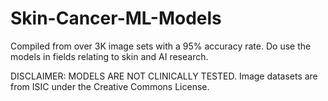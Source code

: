 # Skin-Cancer-ML-Models
Compiled from over 3K image sets with a 95% accuracy rate. Do use the models in fields relating to skin and AI research.

DISCLAIMER: MODELS ARE NOT CLINICALLY TESTED.
Image datasets are from ISIC under the Creative Commons License.
